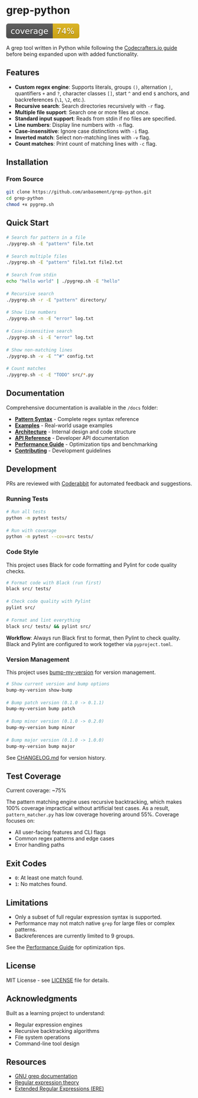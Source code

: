 # grep-python

![Coverage](.github/coverage/coverage.svg)

A grep tool written in Python while following the [Codecrafters.io guide](https://app.codecrafters.io/courses/grep/overview) before being expanded upon with added functionality.

## Features

- **Custom regex engine**: Supports literals, groups `()`, alternation `|`, quantifiers `+` and `?`, character classes `[]`, start `^` and end `$` anchors, and backreferences (`\1`, `\2`, etc.).
- **Recursive search**: Search directories recursively with `-r` flag.
- **Multiple file support**: Search one or more files at once.
- **Standard input support**: Reads from stdin if no files are specified.
- **Line numbers**: Display line numbers with `-n` flag.
- **Case-insensitive**: Ignore case distinctions with `-i` flag.
- **Inverted match**: Select non-matching lines with `-v` flag.
- **Count matches**: Print count of matching lines with `-c` flag.

## Installation

### From Source

```bash
git clone https://github.com/anbasement/grep-python.git
cd grep-python
chmod +x pygrep.sh
```

## Quick Start

```bash
# Search for pattern in a file
./pygrep.sh -E "pattern" file.txt

# Search multiple files
./pygrep.sh -E "pattern" file1.txt file2.txt

# Search from stdin
echo "hello world" | ./pygrep.sh -E "hello"

# Recursive search
./pygrep.sh -r -E "pattern" directory/

# Show line numbers
./pygrep.sh -n -E "error" log.txt

# Case-insensitive search
./pygrep.sh -i -E "error" log.txt

# Show non-matching lines
./pygrep.sh -v -E "^#" config.txt

# Count matches
./pygrep.sh -c -E "TODO" src/*.py
```

## Documentation

Comprehensive documentation is available in the `/docs` folder:

- **[Pattern Syntax](docs/pattern_syntax.md)** - Complete regex syntax reference
- **[Examples](docs/examples.md)** - Real-world usage examples
- **[Architecture](docs/architecture.md)** - Internal design and code structure
- **[API Reference](docs/api.md)** - Developer API documentation
- **[Performance Guide](docs/performance.md)** - Optimization tips and benchmarking
- **[Contributing](docs/contributing.md)** - Development guidelines

## Development

PRs are reviewed with [Coderabbit](https://coderabbit.ai/) for automated feedback and suggestions.

### Running Tests

```bash
# Run all tests
python -m pytest tests/

# Run with coverage
python -m pytest --cov=src tests/
```

### Code Style

This project uses Black for code formatting and Pylint for code quality checks.

```bash
# Format code with Black (run first)
black src/ tests/

# Check code quality with Pylint
pylint src/

# Format and lint everything
black src/ tests/ && pylint src/
```

**Workflow**: Always run Black first to format, then Pylint to check quality. Black and Pylint are configured to work together via `pyproject.toml`.

### Version Management

This project uses [bump-my-version](https://github.com/callowayproject/bump-my-version) for version management.

```bash
# Show current version and bump options
bump-my-version show-bump

# Bump patch version (0.1.0 -> 0.1.1)
bump-my-version bump patch

# Bump minor version (0.1.0 -> 0.2.0) 
bump-my-version bump minor

# Bump major version (0.1.0 -> 1.0.0)
bump-my-version bump major
```

See [CHANGELOG.md](CHANGELOG.md) for version history.

## Test Coverage

Current coverage: ~75%

The pattern matching engine uses recursive backtracking, which makes 100%
coverage impractical without artificial test cases. As a result, `pattern_matcher.py`
has low coverage hovering around 55%. Coverage focuses on:

- All user-facing features and CLI flags
- Common regex patterns and edge cases
- Error handling paths

## Exit Codes

- `0`: At least one match found.
- `1`: No matches found.

## Limitations

- Only a subset of full regular expression syntax is supported.
- Performance may not match native `grep` for large files or complex patterns.
- Backreferences are currently limited to 9 groups.

See the [Performance Guide](docs/performance.md) for optimization tips.

## License

MIT License - see [LICENSE](LICENSE) file for details.

## Acknowledgments

Built as a learning project to understand:

- Regular expression engines
- Recursive backtracking algorithms
- File system operations
- Command-line tool design

## Resources

- [GNU grep documentation](https://www.gnu.org/software/grep/manual/)
- [Regular expression theory](https://en.wikipedia.org/wiki/Regular_expression)
- [Extended Regular Expressions (ERE)](https://en.wikipedia.org/wiki/Regular_expression#POSIX_extended)
